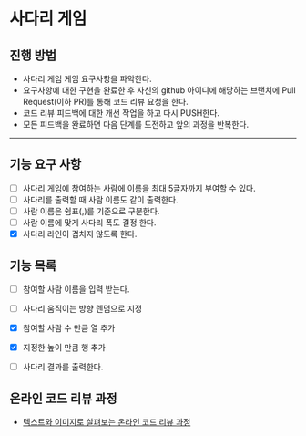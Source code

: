 # 사다리 게임
## 진행 방법
* 사다리 게임 게임 요구사항을 파악한다.
* 요구사항에 대한 구현을 완료한 후 자신의 github 아이디에 해당하는 브랜치에 Pull Request(이하 PR)를 통해 코드 리뷰 요청을 한다.
* 코드 리뷰 피드백에 대한 개선 작업을 하고 다시 PUSH한다.
* 모든 피드백을 완료하면 다음 단계를 도전하고 앞의 과정을 반복한다.

---
## 기능 요구 사항
- [ ] 사다리 게임에 참여하는 사람에 이름을 최대 5글자까지 부여할 수 있다.
- [ ] 사다리를 출력할 때 사람 이름도 같이 출력한다.
- [ ] 사람 이름은 쉼표(,)를 기준으로 구분한다.
- [ ] 사람 이름에 맞게 사다리 폭도 결정 한다.
- [X] 사다리 라인이 겹치지 않도록 한다.

## 기능 목록
- [ ] 참여할 사람 이름을 입력 받는다.
- [ ] 사다리 움직이는 방향 렌덤으로 지정 
- [X] 참여할 사람 수 만큼 열 추가
- [X] 지정한 높이 만큼 행 추가  
- [ ] 사다리 결과를 출력한다.


## 온라인 코드 리뷰 과정
* [텍스트와 이미지로 살펴보는 온라인 코드 리뷰 과정](https://github.com/nextstep-step/nextstep-docs/tree/master/codereview)